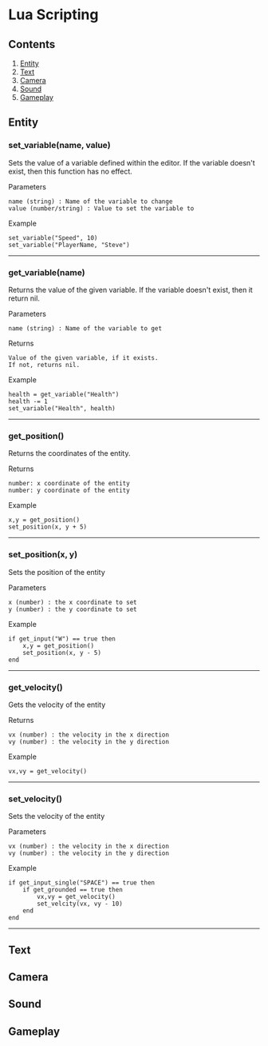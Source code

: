 # Lua Scripting

## Contents
1. [Entity](#Entity)
2. [Text](#Text)
3. [Camera](#Camera)
4. [Sound](#Sound)
5. [Gameplay](#Gameplay)

## Entity

### set_variable(name, value)
Sets the value of a variable defined within the editor.
If the variable doesn't exist, then this function has no effect.

Parameters

    name (string) : Name of the variable to change
    value (number/string) : Value to set the variable to  

Example

    set_variable("Speed", 10)
    set_variable("PlayerName, "Steve")

---

### get_variable(name)
Returns the value of the given variable. If the variable doesn't
exist, then it return nil.

Parameters

    name (string) : Name of the variable to get

Returns

    Value of the given variable, if it exists.
    If not, returns nil.

Example

    health = get_variable("Health")
    health -= 1
    set_variable("Health", health)

---

### get_position()
Returns the coordinates of the entity.

Returns

    number: x coordinate of the entity
    number: y coordinate of the entity

Example

    x,y = get_position()
    set_position(x, y + 5)

---

### set_position(x, y)
Sets the position of the entity

Parameters

    x (number) : the x coordinate to set
    y (number) : the y coordinate to set

Example

    if get_input("W") == true then
        x,y = get_position()
        set_position(x, y - 5)
    end

--- 

### get_velocity()
Gets the velocity of the entity

Returns

    vx (number) : the velocity in the x direction
    vy (number) : the velocity in the y direction

Example

    vx,vy = get_velocity()

---

### set_velocity()
Sets the velocity of the entity

Parameters

    vx (number) : the velocity in the x direction
    vy (number) : the velocity in the y direction

Example

    if get_input_single("SPACE") == true then
        if get_grounded == true then
            vx,vy = get_velocity()
            set_velcity(vx, vy - 10)
        end
    end

---

## Text

## Camera

## Sound

## Gameplay